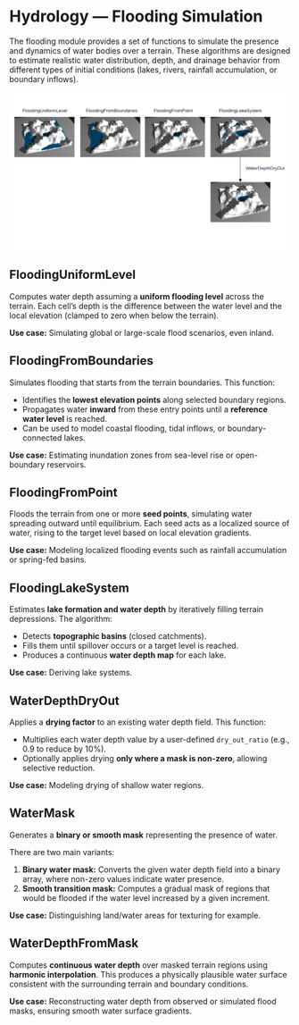 # Hydrology — Flooding Simulation

The flooding module provides a set of functions to simulate the presence and dynamics of
water bodies over a terrain. These algorithms are designed to estimate realistic water
distribution, depth, and drainage behavior from different types of initial conditions
(lakes, rivers, rainfall accumulation, or boundary inflows).

![img](flooding.png)

## FloodingUniformLevel

Computes water depth assuming a **uniform flooding level** across the terrain. Each cell’s
depth is the difference between the water level and the local elevation (clamped to zero
when below the terrain).

**Use case:** Simulating global or large-scale flood scenarios, even inland.

## FloodingFromBoundaries

Simulates flooding that starts from the terrain boundaries. This function:

- Identifies the **lowest elevation points** along selected boundary regions.
- Propagates water **inward** from these entry points until a **reference water level** is
  reached.
- Can be used to model coastal flooding, tidal inflows, or boundary-connected lakes.

**Use case:** Estimating inundation zones from sea-level rise or open-boundary reservoirs.

## FloodingFromPoint

Floods the terrain from one or more **seed points**, simulating water spreading outward
until equilibrium. Each seed acts as a localized source of water, rising to the target
level based on local elevation gradients.

**Use case:** Modeling localized flooding events such as rainfall accumulation or
spring-fed basins.

## FloodingLakeSystem

Estimates **lake formation and water depth** by iteratively filling terrain depressions.
The algorithm:

- Detects **topographic basins** (closed catchments).
- Fills them until spillover occurs or a target level is reached.
- Produces a continuous **water depth map** for each lake.

**Use case:** Deriving lake systems.

## WaterDepthDryOut

Applies a **drying factor** to an existing water depth field. This function:

- Multiplies each water depth value by a user-defined `dry_out_ratio` (e.g., 0.9 to reduce
  by 10%).
- Optionally applies drying **only where a mask is non-zero**, allowing selective
  reduction.

**Use case:** Modeling drying of shallow water regions.

## WaterMask

Generates a **binary or smooth mask** representing the presence of water.

There are two main variants:

1. **Binary water mask:** Converts the given water depth field into a binary array, where
   non-zero values indicate water presence.
2. **Smooth transition mask:** Computes a gradual mask of regions that would be flooded if
   the water level increased by a given increment.

**Use case:** Distinguishing land/water areas for texturing for example.

## WaterDepthFromMask

Computes **continuous water depth** over masked terrain regions using **harmonic
interpolation**. This produces a physically plausible water surface consistent with the
surrounding terrain and boundary conditions.

**Use case:** Reconstructing water depth from observed or simulated flood masks, ensuring
smooth water surface gradients.
